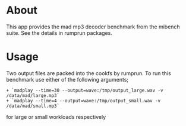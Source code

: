 <!--
     Copyright 2017, Data61
     Commonwealth Scientific and Industrial Research Organisation (CSIRO)
     ABN 41 687 119 230.

     This software may be distributed and modified according to the terms of
     the BSD 2-Clause license. Note that NO WARRANTY is provided.
     See "LICENSE_BSD2.txt" for details.

     @TAG(DATA61_BSD)
-->
# About

This app provides the mad mp3 decoder benchmark from the mibench suite. See the details in rumprun packages.

# Usage

Two output files are packed into the cookfs by rumprun. To run this benchmark use either of the following arguments;

    + `madplay --time=30 --output=wave:/tmp/output_large.wav -v /data/mad/large.mp3`
    + `madplay --time=4 --output=wave:/tmp/output_small.wav -v /data/mad/small.mp3`

for large or small workloads respectively
